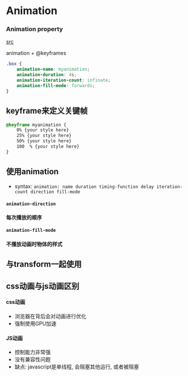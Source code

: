 # Animation



### Animation property

[src](https://www.youtube.com/watch?v=zHUpx90NerM)

animation + @keyframes

```css
.box {
    animation-name: myanimation;
    animation-duration: 4s;
    animation-iteration-count: infinate;
    animation-fill-mode: forwards;
}


```



## keyframe来定义关键帧

```css
@keyframe myanimation {
    0% {your style here}
    25% {your style here}
    50% {your style here}
    100  % {your style here}
}
```



## 使用animation

- syntax: `animation: name duration timing-function delay iteration-count direction fill-mode`

#### `animation-direction`

**每次播放的顺序**



#### `animation-fill-mode`

#### 不播放动画时物体的样式



## 与transform一起使用



## css动画与js动画区别

#### css动画

- 浏览器在背后会对动画进行优化
- 强制使用GPU加速



#### JS动画

- 控制能力非常强
- 没有兼容性问题
- 缺点: javascript是单线程, 会阻塞其他运行, 或者被阻塞
